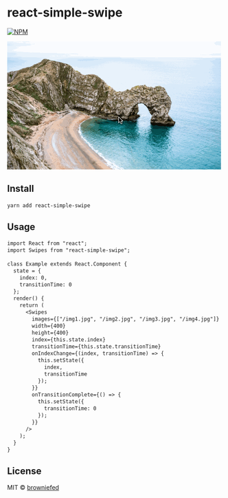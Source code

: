 # react-simple-swipe

>

[![NPM](https://img.shields.io/npm/v/react-simple-swipe.svg)](https://www.npmjs.com/package/react-simple-swipe) 

![](swiping.gif)


## Install

```bash
yarn add react-simple-swipe
```

## Usage

```tsx
import React from "react";
import Swipes from "react-simple-swipe";

class Example extends React.Component {
  state = {
    index: 0,
    transitionTime: 0
  };
  render() {
    return (
      <Swipes
        images={["/img1.jpg", "/img2.jpg", "/img3.jpg", "/img4.jpg"]}
        width={400}
        height={400}
        index={this.state.index}
        transitionTime={this.state.transitionTime}
        onIndexChange={(index, transitionTime) => {
          this.setState({
            index,
            transitionTime
          });
        }}
        onTransitionComplete={() => {
          this.setState({
            transitionTime: 0
          });
        }}
      />
    );
  }
}
```

## License

MIT © [browniefed](https://github.com/browniefed)
